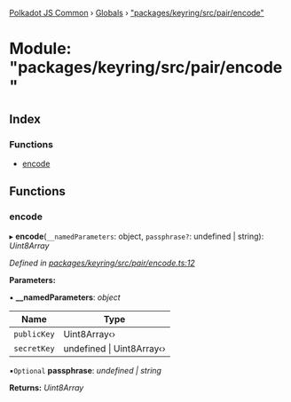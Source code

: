 [Polkadot JS Common](../README.md) › [Globals](../globals.md) › ["packages/keyring/src/pair/encode"](_packages_keyring_src_pair_encode_.md)

# Module: "packages/keyring/src/pair/encode"

## Index

### Functions

* [encode](_packages_keyring_src_pair_encode_.md#encode)

## Functions

###  encode

▸ **encode**(`__namedParameters`: object, `passphrase?`: undefined | string): *Uint8Array*

*Defined in [packages/keyring/src/pair/encode.ts:12](https://github.com/polkadot-js/common/blob/9d145e72/packages/keyring/src/pair/encode.ts#L12)*

**Parameters:**

▪ **__namedParameters**: *object*

Name | Type |
------ | ------ |
`publicKey` | Uint8Array‹› |
`secretKey` | undefined &#124; Uint8Array‹› |

▪`Optional`  **passphrase**: *undefined | string*

**Returns:** *Uint8Array*
